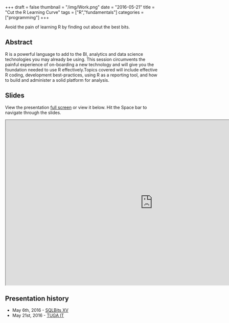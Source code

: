 +++
draft = false
thumbnail = "/img/Work.png"
date = "2016-05-21"
title = "Cut the R Learning Curve"
tags = ["R","fundamentals"]
categories = ["programming"]
+++

Avoid the pain of learning R by finding out about the best bits. 

## Abstract
R is a powerful language to add to the BI, analytics and data science technologies you may already be using. This session circumvents the painful experience of on-boarding a new technology and will give you the foundation needed to use R effectively.Topics covered will include effective R coding, development best-practices, using R as a reporting tool, and how to build and administer a solid platform for analysis.

## Slides
View the presentation [full screen](http://stephlocke.info/Rtraining/RLearningCurve.html#/) or view it below. Hit the Space bar to navigate through the slides.

<iframe src="http://stephlocke.info/Rtraining/RLearningCurve.html#/" width="960" height="540"></iframe>


<!--## Videos-->

## Presentation history
- May 6th, 2016 - [SQLBits XV](http://sqlbits.com/%28S%28fueva455qrdns245thsoiovo%29%29/Sessions/Event15/Cut_the_R_learning_curve)
- May 21st, 2016 - [TUGA IT](http://tugait.pt/2016/sessions/cut-the-r-learning-curve/)

